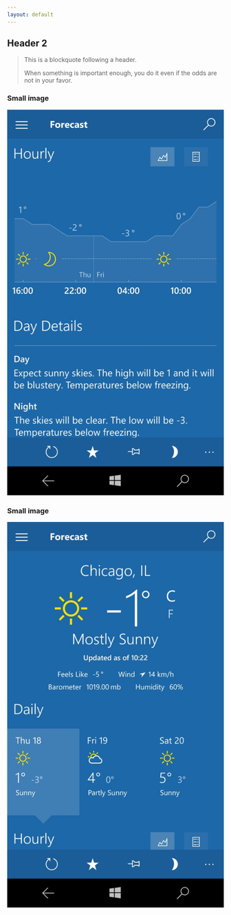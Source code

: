 ```yaml
---
layout: default
---
```





## [](#header-2)Header 2

> This is a blockquote following a header.
>
> When something is important enough, you do it even if the odds are not in your favor.



### Small image

![](https://github.com/ameybarapatre/ameybarapatre.github.io/blob/master/ss1.jpeg)

### Small image

![](https://github.com/ameybarapatre/ameybarapatre.github.io/blob/master/ss2.jpeg)


